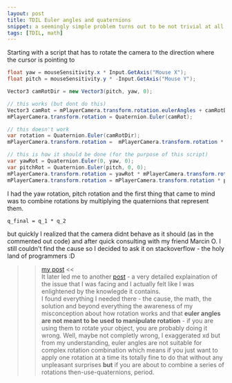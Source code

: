 ```yaml
---
layout: post
title: TDIL Euler angles and quaternions
snippet: a seemingly simple problem turns out to be not trivial at all with the math behind it
tags: [TDIL, math]
---
```


Starting with a script that has to rotate the camera to the direction where the cursor is pointing to
```csharp
float yaw = mouseSensitivity.x * Input.GetAxis("Mouse X");
float pitch = mouseSensitivity.y * -Input.GetAxis("Mouse Y");

Vector3 camRotDir = new Vector3(pitch, yaw, 0);

// this works (but dont do this)
Vector3 camRot = mPlayerCamera.transform.rotation.eulerAngles + camRotDir;
mPlayerCamera.transform.rotation = Quaternion.Euler(camRot);

// this doesn't work
var rotation = Quaternion.Euler(camRotDir);
mPlayerCamera.transform.rotation =  mPlayerCamera.transform.rotation * rotation;

// this is how it should be done (for the purpose of this script)
var yawRot = Quaternion.Euler(0, yaw, 0);
var pitchRot = Quaternion.Euler(pitch, 0, 0);
mPlayerCamera.transform.rotation = yawRot * mPlayerCamera.transform.rotation;
mPlayerCamera.transform.rotation = mPlayerCamera.transform.rotation * pitchRot;
```
I had the yaw rotation, pitch rotation and the first thing that came to mind was to combine rotations by multiplying the quaternions that represent them.
```
q_final = q_1 * q_2
``` 
but quickly I realized that the camera didnt behave as it should (as in the commented out code) and after quick consulting with my friend Marcin O. I still couldn't find the cause so I decided to ask it on stackoverflow - the holy land of programmers :D <br>
>> [my post](https://gamedev.stackexchange.com/questions/176339/combining-rotation-using-quaternion-quaternion-doesnt-work-as-expected) <<<br>
It later led me to another [post](https://gamedev.stackexchange.com/questions/136174/im-rotating-an-object-on-two-axes-so-why-does-it-keep-twisting-around-the-thir) - a very detailed explaination of the issue that I was facing and I actually felt like I was enlightened by the knowlegde it contains.<br>
I found everything I needed there - the cause, the math, the solution and beyond everything the awareness of my misconception about how rotation works and that **euler angles are not meant to be used to manipulate rotation** - if you are using them to rotate your object, you are probably doing it wrong. Well, maybe not completly wrong, I exaggerated xd but from my understanding, euler angles are not suitable for complex rotation combination which means if you just want to apply one rotation at a time its totally fine to do that without any unpleasant surprises **but** if you are about to combine a series of rotations then-use-quaternions, period.<br>

